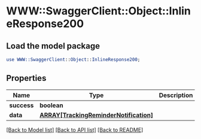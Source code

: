 # WWW::SwaggerClient::Object::InlineResponse200

## Load the model package
```perl
use WWW::SwaggerClient::Object::InlineResponse200;
```

## Properties
Name | Type | Description | Notes
------------ | ------------- | ------------- | -------------
**success** | **boolean** |  | [optional] 
**data** | [**ARRAY[TrackingReminderNotification]**](TrackingReminderNotification.md) |  | [optional] 

[[Back to Model list]](../README.md#documentation-for-models) [[Back to API list]](../README.md#documentation-for-api-endpoints) [[Back to README]](../README.md)


